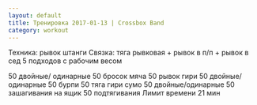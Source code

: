 ```yaml
---
layout: default
title: Тренировка 2017-01-13 | Crossbox Band
category: workout
---
```


Техника: рывок штанги 
Связка: тяга рывковая + рывок в п/п + рывок в сед 
5 подходов с рабочим весом 

50 двойные/ одинарные 
50 бросок мяча 
50 рывок гири 
50 двойные/ одинарные 
50 бурпи 
50 тяга гири сумо 
50 двойные/одинарные 
50 зашагивания на ящик 
50 подтягивания 
Лимит времени 21 мин
